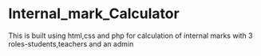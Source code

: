 # Internal_mark_Calculator
This is built using html,css and php for calculation of internal marks with 3 roles-students,teachers and an admin
